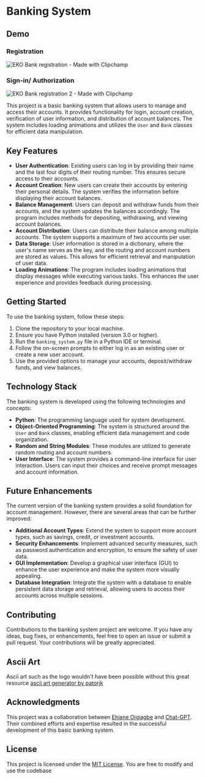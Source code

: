 # Banking System

## Demo
  ### Registration
  ![EKO Bank registration - Made with Clipchamp](https://github.com/Ehiane/mockBankingSystem/assets/79903725/154e1b4d-f320-4f66-8104-87d612524c17)
  ### Sign-in/ Authorization
  ![EKO Bank registration 2 - Made with Clipchamp](https://github.com/Ehiane/mockBankingSystem/assets/79903725/37726e42-69f5-44f6-9231-ae98ae9f1b88)



This project is a basic banking system that allows users to manage and access their accounts. It provides functionality for login, account creation, verification of user information, and distribution of account balances. The system includes loading animations and utilizes the `User` and `Bank` classes for efficient data manipulation.

## Key Features

- **User Authentication**: Existing users can log in by providing their name and the last four digits of their routing number. This ensures secure access to their accounts.
- **Account Creation**: New users can create their accounts by entering their personal details. The system verifies the information before displaying their account balances.
- **Balance Management**: Users can deposit and withdraw funds from their accounts, and the system updates the balances accordingly. The program includes methods for depositing, withdrawing, and viewing account balances.
- **Account Distribution**: Users can distribute their balance among multiple accounts. The system supports a maximum of two accounts per user.
- **Data Storage**: User information is stored in a dictionary, where the user's name serves as the key, and the routing and account numbers are stored as values. This allows for efficient retrieval and manipulation of user data.
- **Loading Animations**: The program includes loading animations that display messages while executing various tasks. This enhances the user experience and provides feedback during processing.

## Getting Started

To use the banking system, follow these steps:

1. Clone the repository to your local machine.
2. Ensure you have Python installed (version 3.0 or higher).
3. Run the `banking_system.py` file in a Python IDE or terminal.
4. Follow the on-screen prompts to either log in as an existing user or create a new user account.
5. Use the provided options to manage your accounts, deposit/withdraw funds, and view balances.

## Technology Stack

The banking system is developed using the following technologies and concepts:

- **Python**: The programming language used for system development.
- **Object-Oriented Programming**: The system is structured around the `User` and `Bank` classes, enabling efficient data management and code organization.
- **Random and String Modules**: These modules are utilized to generate random routing and account numbers.
- **User Interface**: The system provides a command-line interface for user interaction. Users can input their choices and receive prompt messages and account information.

## Future Enhancements

The current version of the banking system provides a solid foundation for account management. However, there are several areas that can be further improved:

- **Additional Account Types**: Extend the system to support more account types, such as savings, credit, or investment accounts.
- **Security Enhancements**: Implement advanced security measures, such as password authentication and encryption, to ensure the safety of user data.
- **GUI Implementation**: Develop a graphical user interface (GUI) to enhance the user experience and make the system more visually appealing.
- **Database Integration**: Integrate the system with a database to enable persistent data storage and retrieval, allowing users to access their accounts across multiple sessions.

## Contributing

Contributions to the banking system project are welcome. If you have any ideas, bug fixes, or enhancements, feel free to open an issue or submit a pull request. Your contributions will be greatly appreciated.

## Ascii Art
Ascii art such as the logo wouldn't have been possible without this great resource [ascii art generator by patorjk](https://patorjk.com/software/taag/#p=display&f=Graffiti&t=Type%20Something%20)

## Acknowledgments

This project was a collaboration between [Ehiane Oigiagbe](https://github.com/ehiane) and [Chat-GPT](https://chat.openai.com/). Their combined efforts and expertise resulted in the successful development of this basic banking system.

## License

This project is licensed under the [MIT License](LICENSE). You are free to modify and use the codebase
